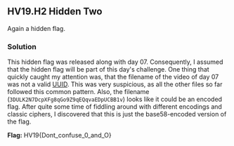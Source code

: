 ## HV19.H2 Hidden Two

Again a hidden flag.

### Solution

This hidden flag was released along with day 07. Consequently, I assumed that the hidden flag will be part of this day's challenge. One thing that quickly caught my attention was, that the filename of the video of day 07 was not a valid [UUID](https://de.wikipedia.org/wiki/Universally_Unique_Identifier). This was very suspicious, as all the other files so far followed this common pattern. Also, the filename (`3DULK2N7DcpXFg8qGo9Z9qEQqvaEDpUCBB1v`) looks like it could be an encoded flag. After quite some time of fiddling around with different encodings and classic ciphers, I discovered that this is just the base58-encoded version of the flag.

**Flag:** HV19{Dont_confuse_0_and_O}
